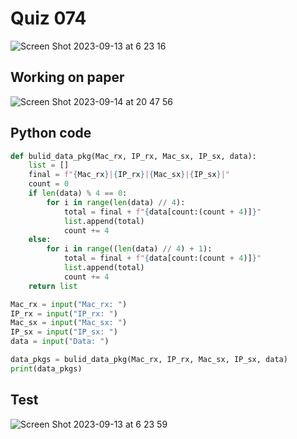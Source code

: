 # Quiz 074

![Screen Shot 2023-09-13 at 6 23 16](https://github.com/jovanovicjanna/year2/assets/111895127/71f9fb99-643d-41dd-a1bd-5f9893fbe2ce)

## Working on paper

![Screen Shot 2023-09-14 at 20 47 56](https://github.com/jovanovicjanna/year2/assets/111895127/91b5b8d4-3d8c-4f2f-b2e7-a81dc4bcf732)


## Python code

```.py
def bulid_data_pkg(Mac_rx, IP_rx, Mac_sx, IP_sx, data):
    list = []
    final = f"{Mac_rx}|{IP_rx}|{Mac_sx}|{IP_sx}|"
    count = 0
    if len(data) % 4 == 0:
        for i in range(len(data) // 4):
            total = final + f"{data[count:(count + 4)]}"
            list.append(total)
            count += 4
    else:
        for i in range((len(data) // 4) + 1):
            total = final + f"{data[count:(count + 4)]}"
            list.append(total)
            count += 4
    return list

Mac_rx = input("Mac_rx: ")
IP_rx = input("IP_rx: ")
Mac_sx = input("Mac_sx: ")
IP_sx = input("IP_sx: ")
data = input("Data: ")

data_pkgs = bulid_data_pkg(Mac_rx, IP_rx, Mac_sx, IP_sx, data)
print(data_pkgs)
```

## Test

![Screen Shot 2023-09-13 at 6 23 59](https://github.com/jovanovicjanna/year2/assets/111895127/b90aae67-c7de-4506-9ad2-07fb109431a4)
